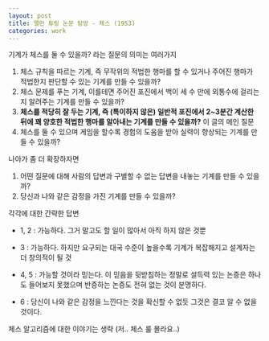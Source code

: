 ```yaml
---
layout: post
title: 앨런 튜링 논문 탐방 - 체스 (1953)
categories: work
---
```


기계가 체스를 둘 수 있을까? 라는 질문의 의미는 여러가지

1. 체스 규칙을 따르는 기계, 즉 무작위의 적법한 행마를 할 수 있거나 주어진 행마가 적법한지 판단할 수 있는 기계를 만들 수 있을까? 
2. 체스 문제를 푸는 기계, 이를테면 주어진 포진에서 백이 세 수 만에 외통수에 걸리는지 알려주는 기계를 만들 수 있을까?
3. **체스를 적당히 잘 두는 기계, 즉 (특이하지 않은) 일반적 포진에서 2~3분간 계산한 뒤에 꽤 양호한 적법한 행마를 알아내는 기계를 만들 수 있을까?** 이 글의 메인 질문
4. 체스를 둘 수 있으며 게임을 할수록 경험의 도움을 받아 실력이 향상되는 기계를 만들 수 있을까?

나아가 좀 더 확장하자면

1. 어떤 질문에 대해 사람의 답변과 구별할 수 없는 답변을 내놓는 기계를 만들 수 있을까?
2. 당신과 나와 같은 감정을 가진 기계를 만들 수 있을까?

각각에 대한 간략한 답변

- 1, 2 : 가능하다. 그거 말고도 할 일이 많아서 아직 하지 않은 것뿐

- 3 : 가능하다. 하지만 요구되는 대국 수준이 높을수록 기계가 복잡해지고 설계자는 더 창의적이 될 것

- 4, 5 : 가능할 것이라 믿는다. 이 믿음을 뒷받침하는 정말로 설득력 있는 논증은 하나도 들어보지 못했으며 반증하는 논증도 전혀 없는 것이 분명하다.

- 6 : 당신이 나와 같은 감정을 느낀다는 것을 확신할 수 없듯 그것은 결코 알 수 없을 것이다. 

체스 알고리즘에 대한 이야기는 생략 (저.. 체스 룰 몰라요..)